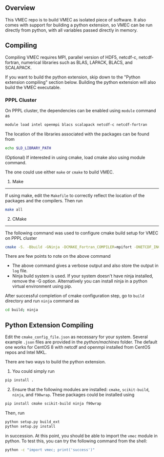 ## Overview

This VMEC repo is to build VMEC as isolated piece of software. It also comes with support for building a python extension,
so VMEC can be run directly from python, with all variables passed directly in memory.


## Compiling

Compiling VMEC requires MPI, parallel version of HDF5, netcdf-c, netcdf-fortran, numerical libraries such as BLAS, LAPACK, BLACS, and SCALAPACK.

If you want to build the python extension, skip down to the "Python extension compiling" section below. Building the python extension will also build the VMEC executable.

### PPPL Cluster
On PPPL cluster, the dependencies can be enabled using `module` command as
```bash
module load intel openmpi blacs scalapack netcdf-c netcdf-fortran
```
The location of the libraries associated with the packages can be found from
```bash
echo $LD_LIBRARY_PATH
```

(Optional) If interested in using cmake, load cmake also using module command.

The one could use either `make` or `cmake` to build VMEC. 
1. Make
-------
If using make, edit the `Makefile` to correctly reflect the location of the packages and the compilers. Then run 
```bash
make all
```

2. CMake
--------
The following command was used to configure cmake build setup for VMEC on PPPL cluster
```bash
cmake -S. -Bbuild -GNinja -DCMAKE_Fortran_COMPILER=mpifort -DNETCDF_INC_PATH=/usr/pppl/intel/2019-pkgs/netcdf-fortran-4.5.2/include/ -DNETCDF_LIB_PATH=/usr/pppl/intel/2019-pkgs/netcdf-fortran-4.5.2/lib -DSCALAPACK_LIB_NAME=scalapack -DBLACS_LIB_NAME=mpiblacs -DBLACS_CINIT_NAME=mpiblacsCinit -DBLACS_F77INIT_NAME=mpiblacsF77init --trace-source=CMakeLists.txt 2>&1 | tee log
```
There are few points to note on the above command
  - The above command gives a verbose output and also store the output in `log` file. 
  - Ninja build system is used. If your system doesn't have ninja installed, remove the -G option. Alternatively you can install ninja in a python virtual environment using pip.

After successful completion of cmake configuration step, go to `build` directory and run `ninja` command as
```bash
cd build; ninja
````

## Python Extension Compiling
Edit the `cmake_config_file.json` as necessary for your system. Several example `.json` files are provided in the *python/machines* folder. The default one works for CentOS 8 with netcdf and openmpi installed from CentOS repos and Intel MKL.

There are two ways to build the python extension. 
1. You could simply  run
```bash
pip install .
```

2. Ensure that the following modules are installed: `cmake`, `scikit-build`, `ninja`, and `f90wrap`. These packages could be installed using
```bash
pip install cmake scikit-build ninja f90wrap
```

Then, run 
```bash
python setup.py build_ext
python setup.py install
``` 
in succession. At this point, you should be able to import the `vmec` module in python. To test this, you can try the following command from the shell:
```bash
python -c "import vmec; print('success')"
```

